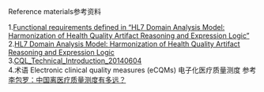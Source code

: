 Reference materials参考资料


1.[Functional requirements defined in “HL7 Domain Analysis Model: Harmonization of Health Quality Artifact Reasoning and Expression Logic”](http://www.hl7.org/implement/standards/product_brief.cfm?product_id=359)         
2.[HL7 Domain Analysis Model: Harmonization of Health Quality Artifact Reasoning and Expression Logic](HL7_DAM_HARMON_HQAREL_INFORM_R1_2014MAY.pdf)       
3.[CQL_Technical_Introduction_20140604](CQL_Technical_Introduction_20140604.pptx)                 
4.术语
Electronic clinical quality measures (eCQMs)   电子化医疗质量测度 参考[李包罗：中国离医疗质量测度有多远？](http://news.hc3i.cn/art/201211/22061.htm)

